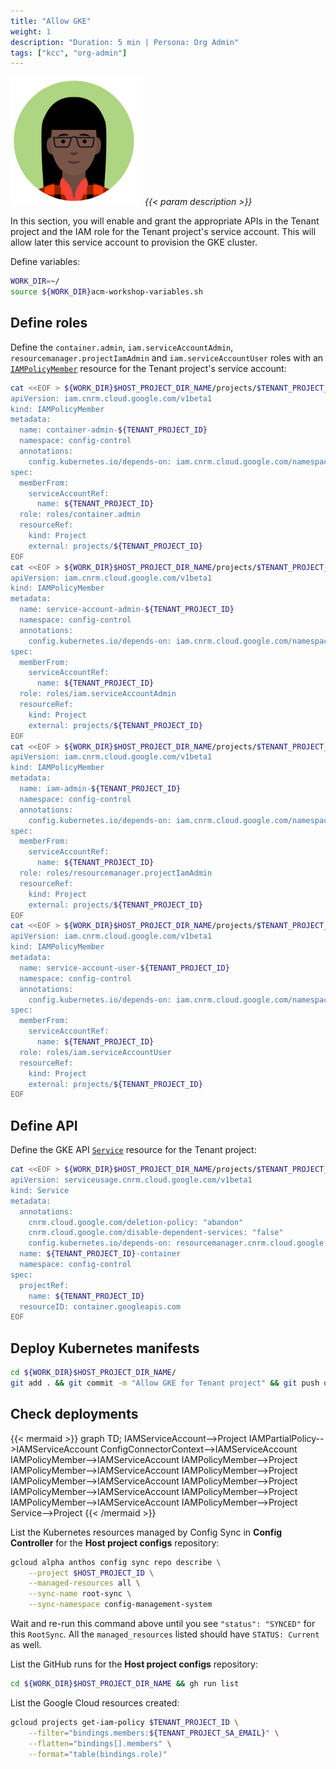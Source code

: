 ```yaml
---
title: "Allow GKE"
weight: 1
description: "Duration: 5 min | Persona: Org Admin"
tags: ["kcc", "org-admin"]
---
```

![Org Admin](/images/org-admin.png)
_{{< param description >}}_

In this section, you will enable and grant the appropriate APIs in the Tenant project and the IAM role for the Tenant project's service account. This will allow later this service account to provision the GKE cluster.

Define variables:
```Bash
WORK_DIR=~/
source ${WORK_DIR}acm-workshop-variables.sh
```

## Define roles

Define the `container.admin`, `iam.serviceAccountAdmin`, `resourcemanager.projectIamAdmin` and `iam.serviceAccountUser` roles with an [`IAMPolicyMember`](https://cloud.google.com/config-connector/docs/reference/resource-docs/iam/iampolicymember) resource for the Tenant project's service account:
```Bash
cat <<EOF > ${WORK_DIR}$HOST_PROJECT_DIR_NAME/projects/$TENANT_PROJECT_ID/container-admin.yaml
apiVersion: iam.cnrm.cloud.google.com/v1beta1
kind: IAMPolicyMember
metadata:
  name: container-admin-${TENANT_PROJECT_ID}
  namespace: config-control
  annotations:
    config.kubernetes.io/depends-on: iam.cnrm.cloud.google.com/namespaces/config-control/IAMServiceAccount/${TENANT_PROJECT_ID},resourcemanager.cnrm.cloud.google.com/namespaces/config-control/Project/${TENANT_PROJECT_ID}
spec:
  memberFrom:
    serviceAccountRef:
      name: ${TENANT_PROJECT_ID}
  role: roles/container.admin
  resourceRef:
    kind: Project
    external: projects/${TENANT_PROJECT_ID}
EOF
cat <<EOF > ${WORK_DIR}$HOST_PROJECT_DIR_NAME/projects/$TENANT_PROJECT_ID/service-account-admin.yaml
apiVersion: iam.cnrm.cloud.google.com/v1beta1
kind: IAMPolicyMember
metadata:
  name: service-account-admin-${TENANT_PROJECT_ID}
  namespace: config-control
  annotations:
    config.kubernetes.io/depends-on: iam.cnrm.cloud.google.com/namespaces/config-control/IAMServiceAccount/${TENANT_PROJECT_ID},resourcemanager.cnrm.cloud.google.com/namespaces/config-control/Project/${TENANT_PROJECT_ID}
spec:
  memberFrom:
    serviceAccountRef:
      name: ${TENANT_PROJECT_ID}
  role: roles/iam.serviceAccountAdmin
  resourceRef:
    kind: Project
    external: projects/${TENANT_PROJECT_ID}
EOF
cat <<EOF > ${WORK_DIR}$HOST_PROJECT_DIR_NAME/projects/$TENANT_PROJECT_ID/iam-admin.yaml
apiVersion: iam.cnrm.cloud.google.com/v1beta1
kind: IAMPolicyMember
metadata:
  name: iam-admin-${TENANT_PROJECT_ID}
  namespace: config-control
  annotations:
    config.kubernetes.io/depends-on: iam.cnrm.cloud.google.com/namespaces/config-control/IAMServiceAccount/${TENANT_PROJECT_ID},resourcemanager.cnrm.cloud.google.com/namespaces/config-control/Project/${TENANT_PROJECT_ID}
spec:
  memberFrom:
    serviceAccountRef:
      name: ${TENANT_PROJECT_ID}
  role: roles/resourcemanager.projectIamAdmin
  resourceRef:
    kind: Project
    external: projects/${TENANT_PROJECT_ID}
EOF
cat <<EOF > ${WORK_DIR}$HOST_PROJECT_DIR_NAME/projects/$TENANT_PROJECT_ID/service-account-user.yaml
apiVersion: iam.cnrm.cloud.google.com/v1beta1
kind: IAMPolicyMember
metadata:
  name: service-account-user-${TENANT_PROJECT_ID}
  namespace: config-control
  annotations:
    config.kubernetes.io/depends-on: iam.cnrm.cloud.google.com/namespaces/config-control/IAMServiceAccount/${TENANT_PROJECT_ID},resourcemanager.cnrm.cloud.google.com/namespaces/config-control/Project/${TENANT_PROJECT_ID}
spec:
  memberFrom:
    serviceAccountRef:
      name: ${TENANT_PROJECT_ID}
  role: roles/iam.serviceAccountUser
  resourceRef:
    kind: Project
    external: projects/${TENANT_PROJECT_ID}
EOF
```

## Define API

Define the GKE API [`Service`](https://cloud.google.com/config-connector/docs/reference/resource-docs/serviceusage/service) resource for the Tenant project:
```Bash
cat <<EOF > ${WORK_DIR}$HOST_PROJECT_DIR_NAME/projects/$TENANT_PROJECT_ID/container-service.yaml
apiVersion: serviceusage.cnrm.cloud.google.com/v1beta1
kind: Service
metadata:
  annotations:
    cnrm.cloud.google.com/deletion-policy: "abandon"
    cnrm.cloud.google.com/disable-dependent-services: "false"
    config.kubernetes.io/depends-on: resourcemanager.cnrm.cloud.google.com/namespaces/config-control/Project/${TENANT_PROJECT_ID}
  name: ${TENANT_PROJECT_ID}-container
  namespace: config-control
spec:
  projectRef:
    name: ${TENANT_PROJECT_ID}
  resourceID: container.googleapis.com
EOF
```

## Deploy Kubernetes manifests

```Bash
cd ${WORK_DIR}$HOST_PROJECT_DIR_NAME/
git add . && git commit -m "Allow GKE for Tenant project" && git push origin main
```

## Check deployments

{{< mermaid >}}
graph TD;
  IAMServiceAccount-->Project
  IAMPartialPolicy-->IAMServiceAccount
  ConfigConnectorContext-->IAMServiceAccount
  IAMPolicyMember-->IAMServiceAccount
  IAMPolicyMember-->Project
  IAMPolicyMember-->IAMServiceAccount
  IAMPolicyMember-->Project
  IAMPolicyMember-->IAMServiceAccount
  IAMPolicyMember-->Project
  IAMPolicyMember-->IAMServiceAccount
  IAMPolicyMember-->Project
  IAMPolicyMember-->IAMServiceAccount
  IAMPolicyMember-->Project
  Service-->Project
{{< /mermaid >}}

List the Kubernetes resources managed by Config Sync in **Config Controller** for the **Host project configs** repository:
```Bash
gcloud alpha anthos config sync repo describe \
    --project $HOST_PROJECT_ID \
    --managed-resources all \
    --sync-name root-sync \
    --sync-namespace config-management-system
```
Wait and re-run this command above until you see `"status": "SYNCED"` for this `RootSync`. All the `managed_resources` listed should have `STATUS: Current` as well.

List the GitHub runs for the **Host project configs** repository:
```Bash
cd ${WORK_DIR}$HOST_PROJECT_DIR_NAME && gh run list
```

List the Google Cloud resources created:
```Bash
gcloud projects get-iam-policy $TENANT_PROJECT_ID \
    --filter="bindings.members:${TENANT_PROJECT_SA_EMAIL}" \
    --flatten="bindings[].members" \
    --format="table(bindings.role)"
```